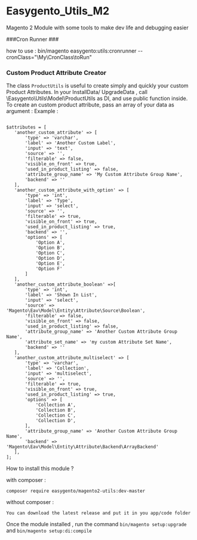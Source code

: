 # Easygento_Utils_M2
Magento 2 Module with some tools to make dev life and debugging easier

###Cron Runner ###

how to use :
bin/magento easygento:utils:cronrunner --cronClass="\My\CronClass\toRun"

### Custom Product Attribute Creator ###
The class `ProductUtils` is useful to create simply and quickly your custom Product Attributes.
In your InstallData/ UpgradeData , call \Easygento\Utils\Model\ProductUtils as DI,
and use public function inside. 
To create an custom product attribute, pass an array of your data as argument :
Example :
<pre><code>
$attributes = [
   'another_custom_attribute' => [
       'type' => 'varchar',
       'label' => 'Another Custom Label',
       'input' => 'text',
       'source' => '',
       'filterable' => false,
       'visible_on_front' => true,
       'used_in_product_listing' => false,
       'attribute_group_name' => 'My Custom Attribute Group Name',
       'backend' => ''
   ],
   'another_custom_attribute_with_option' => [
       'type' => 'int',
       'label' => 'Type',
       'input' => 'select',
       'source' => '',
       'filterable' => true,
       'visible_on_front' => true,
       'used_in_product_listing' => true,
       'backend' => '',
       'options' => [
           'Option A',
           'Option B',
           'Option C',
           'Option D',
           'Option E',
           'Option F'
       ]
   ],
   'another_custom_attribute_boolean' =>[
       'type' => 'int',
       'label' => 'Shown In List',
       'input' => 'select',
       'source' => 'Magento\Eav\Model\Entity\Attribute\Source\Boolean',
       'filterable' => false,
       'visible_on_front' => false,
       'used_in_product_listing' => false,
       'attribute_group_name' => 'Another Custom Attribute Group Name',
       'attribute_set_name' => 'my custom Attribute Set Name',
       'backend' => ''
   ],
   'another_custom_attribute_multiselect' => [
       'type' => 'varchar',
       'label' => 'Collection',
       'input' => 'multiselect',
       'source' => '',
       'filterable' => true,
       'visible_on_front' => true,
       'used_in_product_listing' => true,
       'options' => [
           'Collection A',
           'Collection B',
           'Collection C',
           'Collection D',
       ],
       'attribute_group_name' => 'Another Custom Attribute Group Name',
       'backend' => 'Magento\Eav\Model\Entity\Attribute\Backend\ArrayBackend'
   ],
];
</code></pre>

How to install this module ?

with composer : 

`composer require easygento/magento2-utils:dev-master`

without composer :

`You can download the latest release and put it in you app/code folder`

Once the module installed , run the command 
`bin/magento setup:upgrade` and  `bin/magento setup:di:compile`
